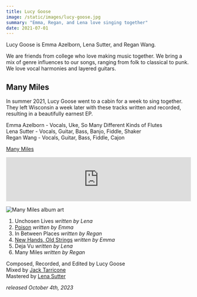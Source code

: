 ```yaml
---
title: Lucy Goose
image: /static/images/lucy-goose.jpg
summary: "Emma, Regan, and Lena love singing together"
date: 2021-07-01
---
```


Lucy Goose is Emma Azelborn, Lena Sutter, and Regan Wang. 

We are friends from college who love making music together. We bring a mix of genre influences to our songs, ranging from folk to classical to punk. We love vocal harmonies and layered guitars.

## Many Miles

In summer 2021, Lucy Goose went to a cabin for a week to sing together. They left Wisconsin a week later with these tracks written and recorded, resulting in a beautifully earnest EP.

Emma Azelborn - Vocals, Uke, So Many Different Kinds of Flutes  
Lena Sutter - Vocals, Guitar, Bass, Banjo, Fiddle, Shaker  
Regan Wang - Vocals, Guitar, Bass, Fiddle, Cajon  

[Many Miles](https://album.link/i/1710103597)

<iframe style="border: 0; width: 100%; height: 120px;" src="https://bandcamp.com/EmbeddedPlayer/album=3966217537/size=large/bgcol=ffffff/linkcol=0687f5/tracklist=false/artwork=small/transparent=true/" seamless><a href="https://lucygoose.bandcamp.com/album/many-miles">Many Miles by Lucy Goose</a></iframe>

![Many Miles album art](/static/images/many-miles.jpg)

1. Unchosen Lives _written by Lena_  
2. [Poison](/songs/poison) _written by Emma_  
3. In Between Places _written by Regan_  
4. [New Hands, Old Strings](/songs/new-hands-old-strings) _written by Emma_  
5. Deja Vu _written by Lena_  
6. Many Miles _written by Regan_  

Composed, Recorded, and Edited by Lucy Goose  
Mixed by [Jack Tarricone](https://jacktarricone.com/)   
Mastered by [Lena Sutter](https://lenasutter.com/)  

_released October 4th, 2023_
